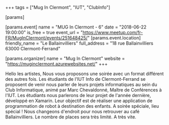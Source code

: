 +++
tags = ["Mug In Clermont", "IUT", "ClubInfo"]

[params]

[params.event]
name = "MUG In Clermont - 6"
date = "2018-06-22 19:00:00"
is_free = true
event_url = "https://www.meetup.com/fr-FR/MugInClermont/events/251648425/"
[params.event.location]
friendly_name = "Le Ballainvilliers"
full_address = "18 rue Ballainvilliers 63000 Clermont-Ferrand"

[params.organizer]
name = "Mug In Clermont"
website = "https://muginclermont.azurewebsites.net/"
+++

Hello les artistes,
Nous vous proposons une soirée avec un format différent des autres fois.
Les étudiants de l'IUT Info de Clermont-Ferrand se proposent de venir nous parler de leurs projets informatiques au sein du Club Informatique, animé par Marc Chevaldonné, Maître de Conférences à l'IUT.
Les étudiants nous parlerons de leur projet de l'année dernière, développé en Xamarin. Leur objectif est de réaliser une application de programmation de robot à destination des enfants.
A soirée spéciale, lieu spécial !
Nous changeons d'endroit pour nous retrouver au café Ballainvilliers. Le nombre de places sera très limité.
A très vite.

